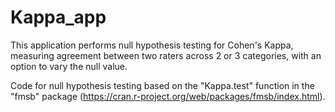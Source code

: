 # Kappa_app
This application performs null hypothesis testing for Cohen's Kappa, measuring agreement between two raters across 2 or 3 categories, with an option to vary the null value.

Code for null hypothesis testing based on the "Kappa.test" function in the "fmsb" package (https://cran.r-project.org/web/packages/fmsb/index.html).
